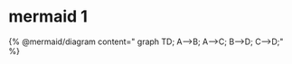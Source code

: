 # mermaid 1

{% @mermaid/diagram content="  graph TD;
      A-->B;
      A-->C;
      B-->D;
      C-->D;" %}
